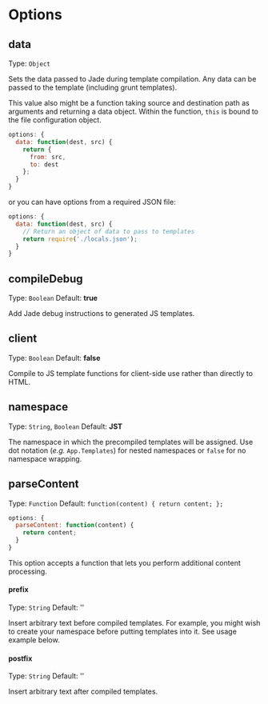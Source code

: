 # Options

## data
Type: `Object`

Sets the data passed to Jade during template compilation. Any data can be passed to the template (including grunt templates).

This value also might be a function taking source and destination path as arguments and returning a data object. Within the function, `this` is bound to the file configuration object.

```js
options: {
  data: function(dest, src) {
    return {
      from: src,
      to: dest
    };
  }
}
```

or you can have options from a required JSON file:

```js
options: {
  data: function(dest, src) {
    // Return an object of data to pass to templates
    return require('./locals.json');
  }
}
```

## compileDebug
Type: `Boolean`
Default: **true**

Add Jade debug instructions to generated JS templates.

## client
Type: `Boolean`
Default: **false**

Compile to JS template functions for client-side use rather than directly to HTML.


## namespace
Type: `String`, `Boolean`
Default: **JST**

The namespace in which the precompiled templates will be assigned. Use dot notation (*e.g.* `App.Templates`) for nested namespaces or `false` for no namespace wrapping.

## parseContent
Type: `Function`
Default: `function(content) { return content; };`

```js
options: {
  parseContent: function(content) {
    return content;
  }
}
```

This option accepts a function that lets you perform additional content processing.

#### prefix
Type: `String`
Default: ''

Insert arbitrary text before compiled templates. For example, you might wish to create your namespace before putting templates into it. See usage example below.

#### postfix
Type: `String`
Default: ''

Insert arbitrary text after compiled templates.


